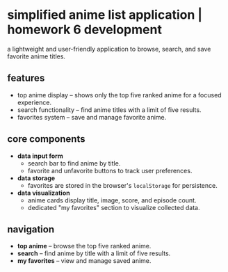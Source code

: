 <h1>simplified anime list application | homework 6 development</h1>
<p>a lightweight and user-friendly application to browse, search, and save favorite anime titles.</p>

<h2>features</h2>
<ul>
    <li>top anime display – shows only the top five ranked anime for a focused experience.</li>
    <li>search functionality – find anime titles with a limit of five results.</li>
    <li>favorites system – save and manage favorite anime.</li>
</ul>

<h2>core components</h2>
<ul>
    <li><strong>data input form</strong>
        <ul>
            <li>search bar to find anime by title.</li>
            <li>favorite and unfavorite buttons to track user preferences.</li>
        </ul>
    </li>
    <li><strong>data storage</strong>
        <ul>
            <li>favorites are stored in the browser's <code>localStorage</code> for persistence.</li>
        </ul>
    </li>
    <li><strong>data visualization</strong>
        <ul>
            <li>anime cards display title, image, score, and episode count.</li>
            <li>dedicated "my favorites" section to visualize collected data.</li>
        </ul>
    </li>
</ul>

<h2>navigation</h2>
<ul>
    <li><strong>top anime</strong> – browse the top five ranked anime.</li>
    <li><strong>search</strong> – find anime by title with a limit of five results.</li>
    <li><strong>my favorites</strong> – view and manage saved anime.</li>
</ul>
